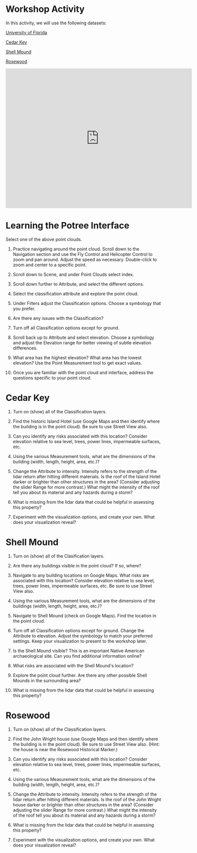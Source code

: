 # Workshop Activity

In this activity, we will use the following datasets:

[University of Florida](https://whitschroder.github.io/uf)

[Cedar Key](https://whitschroder.github.io/cedarkey)  

[Shell Mound](https://whitschroder.github.io/shellmound)  

[Rosewood](https://whitschroder.github.io/rosewood)  

<iframe src="https://www.google.com/maps/embed?pb=!1m14!1m8!1m3!1d78817.76733381792!2d-83.05155165717139!3d29.185702416257122!3m2!1i1024!2i768!4f13.1!3m3!1m2!1s0x88e9a86e34bf85ab%3A0xccb1a32e3fa7829f!2sShell%20Mound%20Trl%2C%20Florida%2032625!5e0!3m2!1sen!2sus!4v1708021704284!5m2!1sen!2sus" width="600" height="450" style="border:0;" allowfullscreen="" loading="lazy" referrerpolicy="no-referrer-when-downgrade"></iframe>

# Learning the Potree Interface

Select one of the above point clouds.

1. Practice navigating around the point cloud. Scroll down to the Navigation section and use the Fly Control
and Helicopter Control to zoom and pan around. Adjust the speed as necessary. Double-click to zoom and center
to a specific point.

2. Scroll down to Scene, and under Point Clouds select index.

3. Scroll down further to Attribute, and select the different options.

4. Select the classification attribute and explore the point cloud.

5. Under Filters adjust the Classification options. Choose a symbology that you prefer.

6. Are there any issues with the Classification?

7. Turn off all Classification options except for ground.

8. Scroll back up to Attribute and select elevation. Choose a symbology and adjust the Elevation range
for better viewing of subtle elevation differences.

9. What area has the highest elevation? What area has the lowest elevation? Use the Point Measurement tool
to get exact values.

10. Once you are familiar with the point cloud and interface, address the questions specific to your point
cloud.

# Cedar Key

1. Turn on (show) all of the Classification layers.

2. Find the historic Island Hotel (use Google Maps and then identify where the building is in the point cloud).
Be sure to use Street View also.

3. Can you identify any risks associated with this location? Consider elevation relative to sea level, 
trees, power lines, impermeable surfaces, etc.

4. Using the various Measurement tools, what are the dimensions of the building (width, length, height,
area, etc.)?

5. Change the Attribute to intensity. Intensity refers to the strength of the lidar return after hitting
different materials. Is the roof of the Island Hotel darker or brighter than other structures in the area?
(Consider adjusting the slider Range for more contrast.) What might the intensity of the roof tell you about
its material and any hazards during a storm?

6. What is missing from the lidar data that could be helpful in assessing this property?

7. Experiment with the visualization options, and create your own. What does your visualization reveal?

# Shell Mound

1. Turn on (show) all of the Clasification layers.

2. Are there any buildings visible in the point cloud? If so, where?

3. Navigate to any building locations on Google Maps. What risks are associated with this location? Consider
elevation relative to sea level, trees, power lines, impermeable surfaces, etc. Be sure to use Street View
also.

4. Using the various Measurement tools, what are the dimensions of the buildings (width, length, height,
area, etc.)?

5. Navigate to Shell Mound (check on Google Maps). Find the location in the point cloud.

6. Turn off all Classification options except for ground. Change the Attribute to elevation. Adjust the
symbology to match your preferred settings. Keep your visualization to present to the workshop later.

7. Is the Shell Mound visible? This is an important Native American archaeological site. Can you find
additional information online?

8. What risks are associated with the Shell Mound's location?

9. Explore the point cloud further. Are there any other possible Shell Mounds in the surrounding area?

10. What is missing from the lidar data that could be helpful in assessing this property?

# Rosewood

1. Turn on (show) all of the Classification layers.

2. Find the John Wright house (use Google Maps and then identify where the building is in the point cloud).
Be sure to use Street View also. (Hint: the house is near the Rosewood Historical Marker.)

3. Can you identify any risks associated with this location? Consider elevation relative to sea level, 
trees, power lines, impermeable surfaces, etc.

4. Using the various Measurement tools, what are the dimensions of the building (width, length, height,
area, etc.)?

5. Change the Attribute to intensity. Intensity refers to the strength of the lidar return after hitting
different materials. Is the roof of the John Wright house darker or brighter than other structures in the area?
(Consider adjusting the slider Range for more contrast.) What might the intensity of the roof tell you about
its material and any hazards during a storm?

6. What is missing from the lidar data that could be helpful in assessing this property?

7. Experiment with the visualization options, and create your own. What does your visualization reveal?